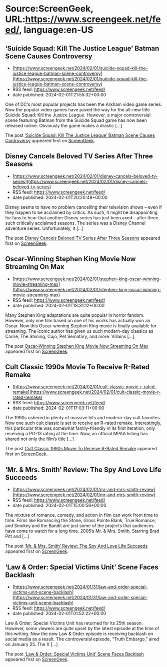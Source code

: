 # Source:ScreenGeek, URL:https://www.screengeek.net/feed/, language:en-US

## ‘Suicide Squad: Kill The Justice League’ Batman Scene Causes Controversy
 - [https://www.screengeek.net/2024/02/01/suicide-squad-kill-the-justice-league-batman-scene-controversy](https://www.screengeek.net/2024/02/01/suicide-squad-kill-the-justice-league-batman-scene-controversy)
 - RSS feed: https://www.screengeek.net/feed/
 - date published: 2024-02-01T21:55:32+00:00

<p>One of DC&#8216;s most popular projects has been the Arkham video game series. Now the popular video games have paved the way for the all-new title Suicide Squad: Kill the Justice League. However, a major controversial scene featuring Batman from the Suicide Squad game has now been released online. Obviously the game makes a drastic [...]</p>
<p>The post <a href="https://www.screengeek.net/2024/02/01/suicide-squad-kill-the-justice-league-batman-scene-controversy/">&#8216;Suicide Squad: Kill The Justice League&#8217; Batman Scene Causes Controversy</a> appeared first on <a href="https://www.screengeek.net">ScreenGeek</a>.</p>

## Disney Cancels Beloved TV Series After Three Seasons
 - [https://www.screengeek.net/2024/02/01/disney-cancels-beloved-tv-series](https://www.screengeek.net/2024/02/01/disney-cancels-beloved-tv-series)
 - RSS feed: https://www.screengeek.net/feed/
 - date published: 2024-02-01T20:20:49+00:00

<p>Disney seems to have no problem cancelling their television shows &#8211; even if they happen to be acclaimed by critics. As such, it might be disappointing for fans to hear that another Disney series has just been axed &#8211; after three such critically acclaimed seasons. The series was a Disney Channel adventure series. Unfortunately, it [...]</p>
<p>The post <a href="https://www.screengeek.net/2024/02/01/disney-cancels-beloved-tv-series/">Disney Cancels Beloved TV Series After Three Seasons</a> appeared first on <a href="https://www.screengeek.net">ScreenGeek</a>.</p>

## Oscar-Winning Stephen King Movie Now Streaming On Max
 - [https://www.screengeek.net/2024/02/01/stephen-king-oscar-winning-movie-streaming-max](https://www.screengeek.net/2024/02/01/stephen-king-oscar-winning-movie-streaming-max)
 - RSS feed: https://www.screengeek.net/feed/
 - date published: 2024-02-01T18:31:12+00:00

<p>Many Stephen King adaptations are quite popular in horror fandom. However, only one film based on one of his works has actually won an Oscar. Now this Oscar-winning Stephen King movie is finally available for streaming. The iconic author has given us such modern-day classics as Carrie, The Shining, Cujo, Pet Sematary, and more. Villains [...]</p>
<p>The post <a href="https://www.screengeek.net/2024/02/01/stephen-king-oscar-winning-movie-streaming-max/">Oscar-Winning Stephen King Movie Now Streaming On Max</a> appeared first on <a href="https://www.screengeek.net">ScreenGeek</a>.</p>

## Cult Classic 1990s Movie To Receive R-Rated Remake
 - [https://www.screengeek.net/2024/02/01/cult-classic-movie-r-rated-remake](https://www.screengeek.net/2024/02/01/cult-classic-movie-r-rated-remake)
 - RSS feed: https://www.screengeek.net/feed/
 - date published: 2024-02-01T17:03:11+00:00

<p>The 1990s ushered in plenty of massive hits and modern-day cult favorites. Now one such cult classic is set to receive an R-rated remake. Interestingly, this particular title was somewhat family-friendly in its first iteration, only receiving a PG-13 rating at the time. Now, an official MPAA listing has shared not only the film&#8217;s title [...]</p>
<p>The post <a href="https://www.screengeek.net/2024/02/01/cult-classic-movie-r-rated-remake/">Cult Classic 1990s Movie To Receive R-Rated Remake</a> appeared first on <a href="https://www.screengeek.net">ScreenGeek</a>.</p>

## ‘Mr. & Mrs. Smith’ Review: The Spy And Love Life Succeeds
 - [https://www.screengeek.net/2024/02/01/mr-and-mrs-smith-review](https://www.screengeek.net/2024/02/01/mr-and-mrs-smith-review)
 - RSS feed: https://www.screengeek.net/feed/
 - date published: 2024-02-01T15:00:56+00:00

<p>The mixture of romance, comedy, and action in film can work from time to time. Films like Romancing the Stone, Gross Pointe Blank, True Romance, and Smokey and the Bandit are just some of the projects that audiences have come to watch for a long time. 2005&#8217;s Mr. &#38; Mrs. Smith, Starring Brad Pitt and [...]</p>
<p>The post <a href="https://www.screengeek.net/2024/02/01/mr-and-mrs-smith-review/">&#8216;Mr. &#038; Mrs. Smith&#8217; Review: The Spy And Love Life Succeeds</a> appeared first on <a href="https://www.screengeek.net">ScreenGeek</a>.</p>

## ‘Law & Order: Special Victims Unit’ Scene Faces Backlash
 - [https://www.screengeek.net/2024/01/31/law-and-order-special-victims-unit-scene-backlash](https://www.screengeek.net/2024/01/31/law-and-order-special-victims-unit-scene-backlash)
 - RSS feed: https://www.screengeek.net/feed/
 - date published: 2024-02-01T01:52:22+00:00

<p>Law &#38; Order: Special Victims Unit has returned for its 25th season. However, some viewers are quite upset by the latest episode at the time of this writing. Now the new Law &#38; Order episode is receiving backlash on social media as a result. The controversial episode, &#8220;Truth Embargo,&#8221; aired on January 25. The X [...]</p>
<p>The post <a href="https://www.screengeek.net/2024/01/31/law-and-order-special-victims-unit-scene-backlash/">&#8216;Law &#038; Order: Special Victims Unit&#8217; Scene Faces Backlash</a> appeared first on <a href="https://www.screengeek.net">ScreenGeek</a>.</p>

